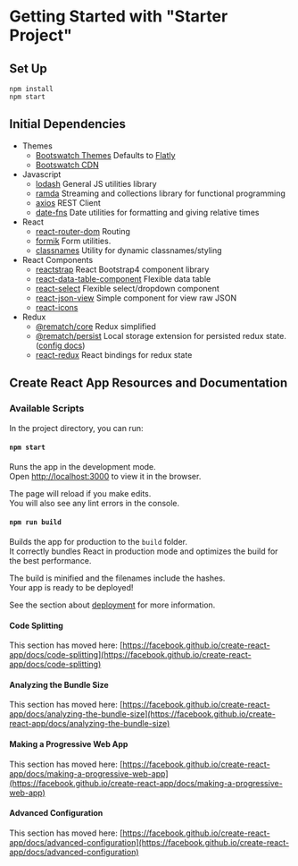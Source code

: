 # Getting Started with "Starter Project"

## Set Up

```shell
npm install
npm start
```

## Initial Dependencies

- Themes
  - [Bootswatch Themes](https://bootswatch.com/) Defaults to [Flatly](https://bootswatch.com/flatly/)
  - [Bootswatch CDN](https://cdnjs.com/libraries/bootswatch)
- Javascript
  - [lodash](https://lodash.com/docs/) General JS utilities library
  - [ramda](https://ramdajs.com/) Streaming and collections library for functional programming
  - [axios](https://www.npmjs.com/package/axios) REST Client
  - [date-fns](https://date-fns.org/docs/Getting-Started/) Date utilities for formatting and giving relative times
- React
  - [react-router-dom](https://v5.reactrouter.com/web/guides/quick-start) Routing
  - [formik](https://formik.org/docs/examples/basic) Form utilities.
  - [classnames](https://www.npmjs.com/package/classnames) Utility for dynamic classnames/styling
- React Components
  - [reactstrap](https://reactstrap.github.io/?path=/story/home-installation--page) React Bootstrap4 component library
  - [react-data-table-component](https://react-data-table-component.netlify.app/?path=/docs/getting-started-installation--page) Flexible data table
  - [react-select](https://react-select.com/home) Flexible select/dropdown component
  - [react-json-view](https://www.npmjs.com/package/react-json-view) Simple component for view raw JSON
  - [react-icons](https://react-icons.github.io/react-icons)
- Redux
  - [@rematch/core](https://rematchjs.org/docs/getting-started/installation) Redux simplified
  - [@rematch/persist](https://rematchjs.org/docs/plugins/persist/) Local storage extension for persisted redux state. ([config docs](https://github.com/rt2zz/redux-persist#persistreducerconfig-reducer))
  - [react-redux](https://react-redux.js.org/api/hooks) React bindings for redux state

## Create React App Resources and Documentation

### Available Scripts

In the project directory, you can run:

#### `npm start`

Runs the app in the development mode.\
Open [http://localhost:3000](http://localhost:3000) to view it in the browser.

The page will reload if you make edits.\
You will also see any lint errors in the console.

#### `npm run build`

Builds the app for production to the `build` folder.\
It correctly bundles React in production mode and optimizes the build for the best performance.

The build is minified and the filenames include the hashes.\
Your app is ready to be deployed!

See the section about [deployment](https://facebook.github.io/create-react-app/docs/deployment) for more information.

#### Code Splitting

This section has moved here: [https://facebook.github.io/create-react-app/docs/code-splitting](https://facebook.github.io/create-react-app/docs/code-splitting)

#### Analyzing the Bundle Size

This section has moved here: [https://facebook.github.io/create-react-app/docs/analyzing-the-bundle-size](https://facebook.github.io/create-react-app/docs/analyzing-the-bundle-size)

#### Making a Progressive Web App

This section has moved here: [https://facebook.github.io/create-react-app/docs/making-a-progressive-web-app](https://facebook.github.io/create-react-app/docs/making-a-progressive-web-app)

#### Advanced Configuration

This section has moved here: [https://facebook.github.io/create-react-app/docs/advanced-configuration](https://facebook.github.io/create-react-app/docs/advanced-configuration)
